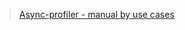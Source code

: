 
> [Async-profiler - manual by use cases](https://krzysztofslusarski.github.io/2022/12/12/async-manual.html)

